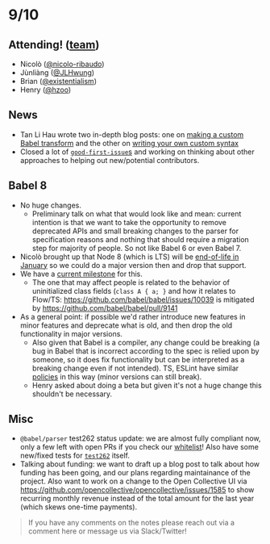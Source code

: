 # 9/10

## Attending! ([team](https://babeljs.io/team))

- Nicolò ([@nicolo-ribaudo](https://github.com/nicolo-ribaudo))
- Jùnliàng ([@JLHwung](https://github.com/JLHwung))
- Brian ([@existentialism](https://github.com/existentialism))
- Henry ([@hzoo](https://github.com/hzoo))

## News
- Tan Li Hau wrote two in-depth blog posts: one on [making a custom Babel transform](https://lihautan.com/step-by-step-guide-for-writing-a-babel-transformation/) and the other on [writing your own custom syntax](https://lihautan.com/creating-custom-javascript-syntax-with-babel/)
- Closed a lot of [`good-first-issue`s](https://github.com/babel/babel/issues?q=label%3Aclaimed+is%3Aclosed) and working on thinking about other approaches to helping out new/potential contributors.

## Babel 8 

- No huge changes.
  - Preliminary talk on what that would look like and mean: current intention is that we want to take the opportunity to remove deprecated APIs and small breaking changes to the parser for specification reasons and nothing that should require a migration step for majority of people. So not like Babel 6 or even Babel 7.
- Nicolò brought up that Node 8 (which is LTS) will be [end-of-life in January](https://github.com/nodejs/Release#release-schedule) so we could do a major version then and drop that support.
- We have a [current milestone](https://github.com/babel/babel/milestone/16) for this.
  - The one that may affect people is related to the behavior of uninitialized class fields (`class A { a; }` and how it relates to Flow/TS: https://github.com/babel/babel/issues/10039 is mitigated by https://github.com/babel/babel/pull/9141
- As a general point: if possible we'd rather introduce new features in minor features and deprecate what is old, and then drop the old functionality in major versions.
  - Also given that Babel is a compiler, any change could be breaking (a bug in Babel that is incorrect according to the spec is relied upon by someone, so it does fix functionality but can be interpreted as a breaking change even if not intended). TS, ESLint have similar [policies](https://github.com/eslint/eslint#semantic-versioning-policy) in this way (minor versions can still break).
  - Henry asked about doing a beta but given it's not a huge change this shouldn't be necessary.

## Misc

- `@babel/parser` test262 status update: we are almost fully compliant now, only a few left with open PRs if you check our [whitelist](https://github.com/babel/babel/blob/master/scripts/tests/test262/test262_whitelist.txt)! Also have some new/fixed tests for [`test262`](https://github.com/tc39/test262) itself.
- Talking about funding: we want to draft up a blog post to talk about how funding has been going, and our plans regarding maintainance of the project. Also want to work on a change to the Open Collective UI via https://github.com/opencollective/opencollective/issues/1585 to show recurring monthly revenue instead of the total amount for the last year (which skews one-time payments).

> If you have any comments on the notes please reach out via a comment here or message us via Slack/Twitter!

